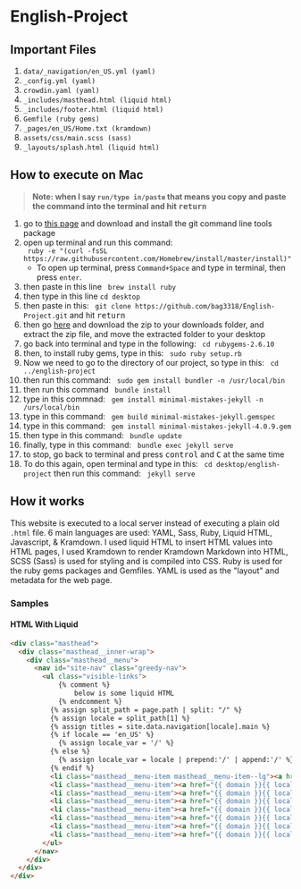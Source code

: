 # English-Project

## Important Files

1. `data/_navigation/en_US.yml (yaml)`
2. `_config.yml (yaml)`
3. `crowdin.yaml (yaml)`
4. `_includes/masthead.html (liquid html)`
5. `_includes/footer.html (liquid html)`
6. `Gemfile (ruby gems)`
7. `_pages/en_US/Home.txt (kramdown)`
8. `assets/css/main.scss (sass)`
9. `_layouts/splash.html (liquid html)`



## How to execute on Mac

> __Note: when I say `run/type in/paste` that means you copy and paste the command into the terminal and hit <kbd>return</kbd>__ 

1. go to [this page](https://git-scm.com/downloads) and download and install the git command line tools package
2. open up terminal and run this command: <br/>
` ruby -e "(curl -fsSL https://raw.githubusercontent.com/Homebrew/install/master/install)"`
     * To open up terminal, press `Command+Space` and type in terminal, then press `enter`.
3. then paste in this line 
` brew install ruby`
4. then type in this line `cd desktop`
5. then paste in this: ` git clone https://github.com/bag3318/English-Project.git` and hit <kbd>return</kbd>
6. then go [here](https://rubygems.org/pages/download) and download the zip to your downloads folder, and extract the zip file, and move the extracted folder to your desktop
7. go back into terminal and type in the following: ` cd rubygems-2.6.10`
8. then, to install ruby gems, type in this: ` sudo ruby setup.rb`
9. Now we need to go to the directory of our project, so type in this: ` cd ../english-project`
10. then run this command: ` sudo gem install bundler -n /usr/local/bin`
11. then run this command ` bundle install`
12. type in this commnad: ` gem install minimal-mistakes-jekyll -n /urs/local/bin`
13. type in this command: ` gem build minimal-mistakes-jekyll.gemspec`
14. type in this command: ` gem install minimal-mistakes-jekyll-4.0.9.gem`
15. then type in this command: ` bundle update`
16. finally, type in this command: ` bundle exec jekyll serve`
17. to stop, go back to terminal and press <kbd>control</kbd> and <kbd>C</kbd> at the same time
18. To do this again, open terminal and type in this: ` cd desktop/english-project` then run this command: ` jekyll serve`


## How it works
This website is executed to a local server instead of executing a plain old `.html` file.
6 main languages are used: YAML, Sass, Ruby, Liquid HTML, Javascript, &amp; Kramdown. 
I used liquid HTML to insert HTML values into HTML pages, I used Kramdown to render Kramdown Markdown into HTML, SCSS (Sass) is used for styling and is compiled into CSS. Ruby is used for the ruby gems packages and Gemfiles. YAML is used as the "layout" and metadata for the web page.

### Samples

#### HTML With Liquid
```HTML
<div class="masthead">
  <div class="masthead__inner-wrap">
    <div class="masthead__menu">
      <nav id="site-nav" class="greedy-nav">
        <ul class="visible-links">
        	{% comment %}
        		below is some liquid HTML
        	{% endcomment %}
          {% assign split_path = page.path | split: "/" %}
          {% assign locale = split_path[1] %}
          {% assign titles = site.data.navigation[locale].main %}
          {% if locale == 'en_US' %}
            {% assign locale_var = '/' %}
          {% else %}
            {% assign locale_var = locale | prepend:'/' | append:'/' %}
          {% endif %}
          <li class="masthead__menu-item masthead__menu-item--lg"><a href="{{ domain }}{{ locale_var }}">{{ titles[0].title }}</a></li>
          <li class="masthead__menu-item"><a href="{{ domain }}{{ locale_var }}">{{ titles[1].title }}</a></li>
          <li class="masthead__menu-item"><a href="{{ domain }}{{ locale_var }}">{{ titles[2].title }}</a></li>
          <li class="masthead__menu-item"><a href="{{ domain }}{{ locale_var }}">{{ titles[3].title }}</a></li>
          <li class="masthead__menu-item"><a href="{{ domain }}{{ locale_var }}">{{ titles[4].title }}</a></li>
          <li class="masthead__menu-item"><a href="{{ domain }}{{ locale_var }}">{{ titles[5].title }}</a></li>
          <li class="masthead__menu-item"><a href="{{ domain }}{{ locale_var }}">{{ titles[6].title }}</a></li>
          <li class="masthead__menu-item"><a href="{{ domain }}{{ locale_var }}">{{ titles[7].title }}</a></li>
        </ul>
      </nav>
    </div>
  </div>
</div>
```
